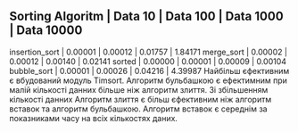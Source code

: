 Sorting Algoritm     | Data 10              | Data 100             | Data 1000            | Data 10000
----------------------------------------------------------------------------------------------------------------
insertion_sort       | 0.00001              | 0.00012              | 0.01757              | 1.84171
merge_sort           | 0.00002              | 0.00012              | 0.00140              | 0.02141
sorted               | 0.00000              | 0.00001              | 0.00009              | 0.00104
bubble_sort          | 0.00001              | 0.00026              | 0.04216              | 4.39987
Найбільш єфективним є вбудований модуль Timsort.
Алгоритм бульбашкою є ефектимним при малій кількості данних більше ніж алгоритм злиття.
Зі збільшенням кількості данних Алгоритм злиття є більш єфективним ніж алгоритм вставок та алгоритм бульбашкою.
Алгоритм вставок є середнім за показниками часу на всіх кількостях даних.
